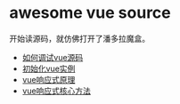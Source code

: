 # awesome vue source

开始读源码，就仿佛打开了潘多拉魔盒。

* [如何调试vue源码](docs/如何调试vue源码.md)
* [初始化vue实例](docs/初始化vue实例.md)
* [vue响应式原理](docs/vue响应式原理.md)
* [vue响应式核心方法](docs/vue响应式核心方法——Object.defineProperty.md)




